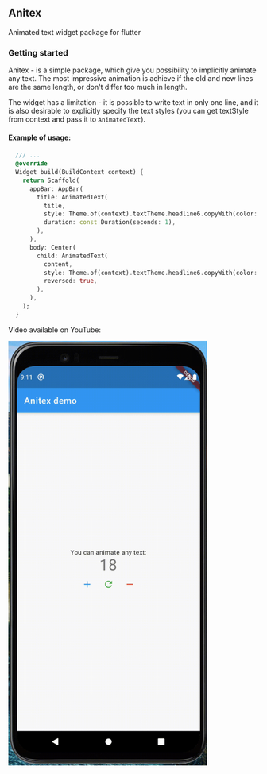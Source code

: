 ## Anitex

Animated text widget package for flutter

### Getting started
Anitex - is a simple package, which give you possibility to implicitly
animate any text. The most impressive animation is achieve if the old
and new lines are the same length, or don't differ too much in length.

The widget has a limitation - it is possible to write text in only one 
line, and it is also desirable to explicitly specify the text styles
(you can get textStyle from context and pass it to `AnimatedText`).


#### Example of usage:
```dart
  /// ...
  @override
  Widget build(BuildContext context) {
    return Scaffold(
      appBar: AppBar(
        title: AnimatedText(
          title,
          style: Theme.of(context).textTheme.headline6.copyWith(color: Colors.white),
          duration: const Duration(seconds: 1),
        ),
      ),
      body: Center(
        child: AnimatedText(
          content,
          style: Theme.of(context).textTheme.headline6.copyWith(color: Colors.white),
          reversed: true,
        ),
      ),
    );
  }
```

Video available on YouTube:

<img src="https://github.com/alphamikle/anitex/raw/master/anitex_demo.gif" width="400">